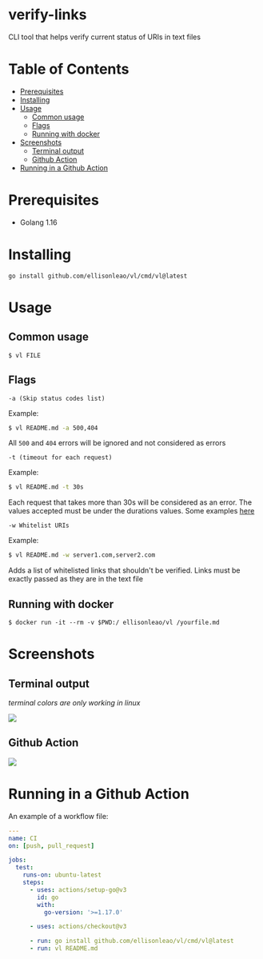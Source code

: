 # verify-links

CLI tool that helps verify current status of URIs in text files

# Table of Contents

- [Prerequisites](#prerequisites)
- [Installing](#installing)
- [Usage](#usage)
  - [Common usage](#common-usage)
  - [Flags](#flags)
  - [Running with docker](#running-with-docker)
- [Screenshots](#screenshots)
  - [Terminal output](#terminal-output)
  - [Github Action](#github-action)
- [Running in a Github Action](#running-in-a-github-action)

# Prerequisites

- Golang 1.16

# Installing

```
go install github.com/ellisonleao/vl/cmd/vl@latest
```

# Usage

## Common usage

```
$ vl FILE
```

## Flags

```
-a (Skip status codes list)
```

Example:

```sh
$ vl README.md -a 500,404
```

All `500` and `404` errors will be ignored and not considered as errors

```
-t (timeout for each request)
```

Example:

```sh
$ vl README.md -t 30s
```

Each request that takes more than 30s will be considered as an error. The values
accepted must be under the durations values. Some examples
[here](https://golang.org/pkg/time/#ParseDuration)

```
-w Whitelist URIs
```

Example:

```sh
$ vl README.md -w server1.com,server2.com
```

Adds a list of whitelisted links that shouldn't be verified. Links must be exactly
passed as they are in the text file

## Running with docker

```
$ docker run -it --rm -v $PWD:/ ellisonleao/vl /yourfile.md
```

# Screenshots

## Terminal output

_terminal colors are only working in linux_

![](https://i.postimg.cc/xqD8YDfz/Screenshot-from-2021-03-18-17-42-31.png)

## Github Action

![](https://i.postimg.cc/VNpd4bxg/Screenshot-from-2021-03-18-18-29-21.png)

# Running in a Github Action

An example of a workflow file:

```yaml
---
name: CI
on: [push, pull_request]

jobs:
  test:
    runs-on: ubuntu-latest
    steps:
      - uses: actions/setup-go@v3
        id: go
        with:
          go-version: '>=1.17.0'

      - uses: actions/checkout@v3

      - run: go install github.com/ellisonleao/vl/cmd/vl@latest
      - run: vl README.md
```
